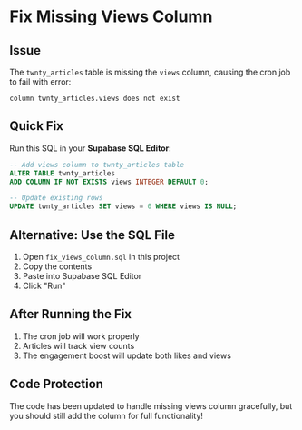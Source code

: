 # Fix Missing Views Column

## Issue

The `twnty_articles` table is missing the `views` column, causing the cron job to fail with error:
```
column twnty_articles.views does not exist
```

## Quick Fix

Run this SQL in your **Supabase SQL Editor**:

```sql
-- Add views column to twnty_articles table
ALTER TABLE twnty_articles 
ADD COLUMN IF NOT EXISTS views INTEGER DEFAULT 0;

-- Update existing rows
UPDATE twnty_articles SET views = 0 WHERE views IS NULL;
```

## Alternative: Use the SQL File

1. Open `fix_views_column.sql` in this project
2. Copy the contents
3. Paste into Supabase SQL Editor
4. Click "Run"

## After Running the Fix

1. The cron job will work properly
2. Articles will track view counts
3. The engagement boost will update both likes and views

## Code Protection

The code has been updated to handle missing views column gracefully, but you should still add the column for full functionality!


